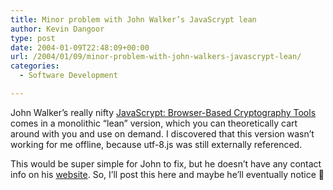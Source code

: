 ```yaml
---
title: Minor problem with John Walker’s JavaScrypt lean
author: Kevin Dangoor
type: post
date: 2004-01-09T22:48:09+00:00
url: /2004/01/09/minor-problem-with-john-walkers-javascrypt-lean/
categories:
  - Software Development

---
```

John Walker&#8217;s really nifty [JavaScrypt: Browser-Based Cryptography Tools][1] comes in a monolithic &#8220;lean&#8221; version, which you can theoretically cart around with you and use on demand. I discovered that this version wasn&#8217;t working for me offline, because utf-8.js was still externally referenced.

This would be super simple for John to fix, but he doesn&#8217;t have any contact info on his [website][2]. So, I&#8217;ll post this here and maybe he&#8217;ll eventually notice 🙂

 [1]: http://www.fourmilab.ch/javascrypt/ "JavaScrypt: Browser-Based Cryptography Tools"
 [2]: http://www.fourmilab.ch/